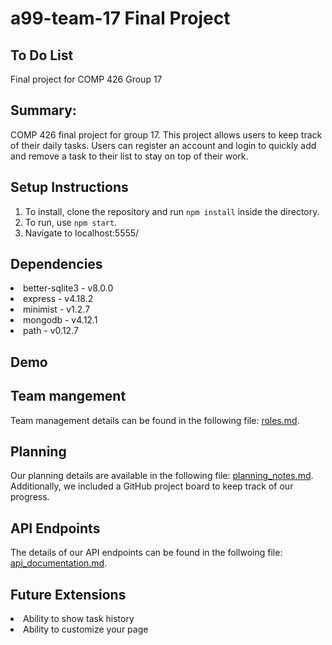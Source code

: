 # a99-team-17 Final Project
## To Do List
Final project for COMP 426 Group 17


## Summary: 
COMP 426 final project for group 17. This project allows users to keep track of their daily tasks. Users can register an account and login to quickly add and remove a task to their list to stay on top of their work.

## Setup Instructions
1. To install, clone the repository and run `npm install` inside the directory.
2. To run, use `npm start`.
3. Navigate to localhost:5555/

## Dependencies
<li> better-sqlite3 - v8.0.0
<li> express - v4.18.2
<li> minimist - v1.2.7
<li> mongodb - v4.12.1
<li> path - v0.12.7

## Demo


## Team mangement
Team management details can be found in the following file: [roles.md](/docs/roles.md).

## Planning
Our planning details are available in the following file: [planning_notes.md](/docs/planning_notes.md). Additionally, we included a GitHub project board to keep track of our progress.

## API Endpoints
The details of our API endpoints can be found in the follwoing file: [api_documentation.md](/docs/api_documentation.md).

## Future Extensions
<li> Ability to show task history
<li> Ability to customize your page

